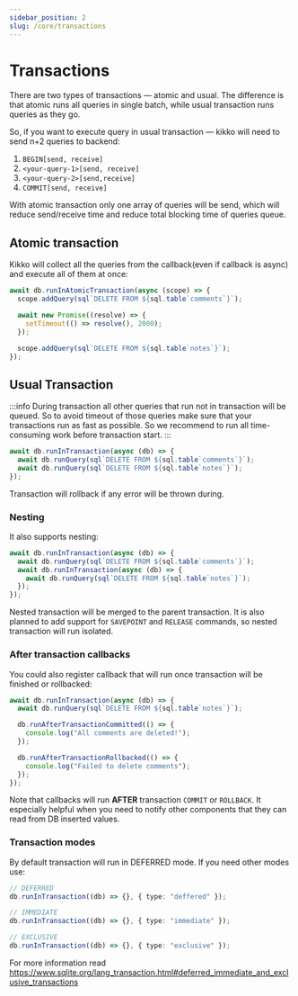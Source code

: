 ```yaml
---
sidebar_position: 2
slug: /core/transactions
---
```


# Transactions

There are two types of transactions — atomic and usual. The difference is that atomic runs
all queries in single batch, while usual transaction runs queries as they go.

So, if you want to execute query in usual transaction — kikko will need to send n+2 queries to backend:

1. `BEGIN[send, receive]`
2. `<your-query-1>[send, receive]`
3. `<your-query-2>[send,receive]`
4. `COMMIT[send, receive]`

With atomic transaction only one array of queries will be send,
which will reduce send/receive time and reduce total blocking time of queries queue.

## Atomic transaction

Kikko will collect all the queries from the callback(even if callback is async) and execute all of them at once:

```typescript
await db.runInAtomicTransaction(async (scope) => {
  scope.addQuery(sql`DELETE FROM ${sql.table`comments`}`);

  await new Promise((resolve) => {
    setTimeout(() => resolve(), 2000);
  });

  scope.addQuery(sql`DELETE FROM ${sql.table`notes`}`);
});
```

## Usual Transaction

:::info
During transaction all other queries that run not in transaction will be queued. So to avoid
timeout of those queries make sure that your transactions run as fast as possible. So we recommend
to run all time-consuming work before transaction start.
:::

```typescript
await db.runInTransaction(async (db) => {
  await db.runQuery(sql`DELETE FROM ${sql.table`comments`}`);
  await db.runQuery(sql`DELETE FROM ${sql.table`notes`}`);
});
```

Transaction will rollback if any error will be thrown during.

### Nesting

It also supports nesting:

```typescript
await db.runInTransaction(async (db) => {
  await db.runQuery(sql`DELETE FROM ${sql.table`comments`}`);
  await db.runInTransaction(async (db) => {
    await db.runQuery(sql`DELETE FROM ${sql.table`notes`}`);
  });
});
```

Nested transaction will be merged to the parent transaction. It is also planned to add support
for `SAVEPOINT` and `RELEASE` commands, so nested transaction will run isolated.

### After transaction callbacks

You could also register callback that will run once transaction will be finished or rollbacked:

```typescript
await db.runInTransaction(async (db) => {
  await db.runQuery(sql`DELETE FROM ${sql.table`notes`}`);

  db.runAfterTransactionCommitted(() => {
    console.log("All comments are deleted!");
  });

  db.runAfterTransactionRollbacked(() => {
    console.log("Failed to delete comments");
  });
});
```

Note that callbacks will run **AFTER** transaction `COMMIT` or `ROLLBACK`. It especially helpful when you need
to notify other components that they can read from DB inserted values.

### Transaction modes

By default transaction will run in DEFERRED mode. If you need other modes use:

```typescript
// DEFERRED
db.runInTransaction((db) => {}, { type: "deffered" });

// IMMEDIATE
db.runInTransaction((db) => {}, { type: "immediate" });

// EXCLUSIVE
db.runInTransaction((db) => {}, { type: "exclusive" });
```

For more information read https://www.sqlite.org/lang_transaction.html#deferred_immediate_and_exclusive_transactions
